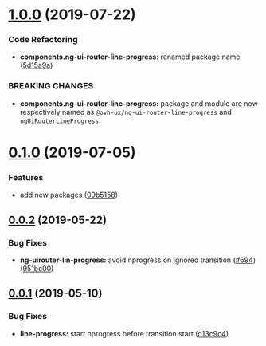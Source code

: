 # [1.0.0](https://github.com/ovh-ux/manager/compare/@ovh-ux/ng-ui-router-line-progress@0.1.0...@ovh-ux/ng-ui-router-line-progress@1.0.0) (2019-07-22)


### Code Refactoring

* **components.ng-ui-router-line-progress:** renamed package name ([5d15a9a](https://github.com/ovh-ux/manager/commit/5d15a9a))


### BREAKING CHANGES

* **components.ng-ui-router-line-progress:** package and module are now respectively named as
`@ovh-ux/ng-ui-router-line-progress` and `ngUiRouterLineProgress`



# [0.1.0](https://github.com/ovh-ux/manager/compare/@ovh-ux/ng-uirouter-line-progress@0.0.2...@ovh-ux/ng-uirouter-line-progress@0.1.0) (2019-07-05)


### Features

* add new packages ([09b5158](https://github.com/ovh-ux/manager/commit/09b5158))



## [0.0.2](https://github.com/ovh-ux/manager/compare/@ovh-ux/ng-uirouter-line-progress@0.0.1...@ovh-ux/ng-uirouter-line-progress@0.0.2) (2019-05-22)


### Bug Fixes

* **ng-uirouter-lin-progress:** avoid nprogress on ignored transition ([#694](https://github.com/ovh-ux/manager/issues/694)) ([951bc00](https://github.com/ovh-ux/manager/commit/951bc00))



## [0.0.1](https://github.com/ovh-ux/manager/compare/@ovh-ux/ng-uirouter-line-progress@0.0.0...@ovh-ux/ng-uirouter-line-progress@0.0.1) (2019-05-10)


### Bug Fixes

* **line-progress:** start nprogress before transition start ([d13c9c4](https://github.com/ovh-ux/manager/commit/d13c9c4))



